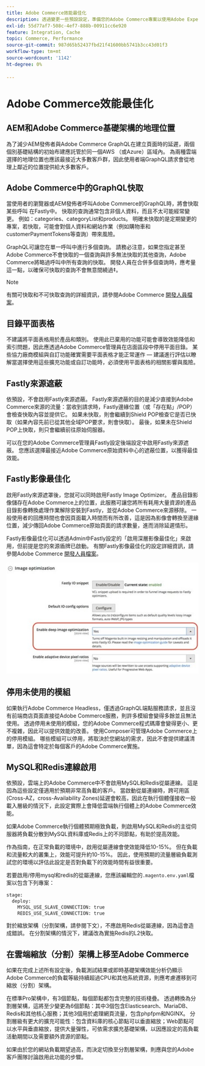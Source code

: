 ```yaml
---
title: Adobe Commerce效能最佳化
description: 透過變更一些預設設定，準備您的Adobe Commerce專案以使用Adobe Experience Manager as a CMS。
exl-id: 55d77af7-508c-4ef7-888b-00911cc6e920
feature: Integration, Cache
topic: Commerce, Performance
source-git-commit: 987d65b52437fbd21f41600bb5741b3cc43d01f3
workflow-type: tm+mt
source-wordcount: '1142'
ht-degree: 0%

---
```


# Adobe Commerce效能最佳化

## AEM和Adobe Commerce基礎架構的地理位置

為了減少AEM發佈者與Adobe Commerce GraphQL在建立頁面時的延遲，兩個個別基礎結構的初始布建應託管於同一個AWS （或Azure）區域內。 為兩種雲端選擇的地理位置也應該最接近大多數客戶群，因此使用者端GraphQL請求會從地理上鄰近的位置提供給大多數客戶。

## Adobe Commerce中的GraphQL快取

當使用者的瀏覽器或AEM發佈者呼叫Adobe Commerce的GraphQL時，將會快取某些呼叫
在Fastly中。 快取的查詢通常包含非個人資料，而且不太可能經常變更。 例如：categories、categoryList和products。 明確未快取的是定期變更的專案，若快取，可能會對個人資料和網站作業（例如購物車和customerPaymentTokens等查詢）帶來風險。

GraphQL可讓您在單一呼叫中進行多個查詢。 請務必注意，如果您指定甚至Adobe Commerce不會快取的一個查詢與許多無法快取的其他查詢，Adobe Commerce將略過呼叫中所有查詢的快取。 開發人員在合併多個查詢時，應考量這一點，以確保可快取的查詢不會無意間繞過‡。

>[!NOTE]
>
> 有關可快取和不可快取查詢的詳細資訊，請參閱Adobe Commerce [開發人員檔案](https://developer.adobe.com/commerce/webapi/graphql/caching.html)。

## 目錄平面表格

不建議將平面表格用於產品和類別。 使用此已棄用的功能可能會導致效能降低和索引問題，因此應透過Adobe Commerce管理員在店面區段中停用平面目錄。 某些協力廠商模組與自訂功能確實需要平面表格才能正常運作 — 建議進行評估以瞭解當選擇使用這些擴充功能或自訂功能時，必須使用平面表格的相關影響與風險。

## Fastly來源遮蔽

依預設，不會啟用Fastly來源遮蔽。 Fastly來源遮蔽的目的是減少直接到Adobe Commerce來源的流量：當收到請求時，Fastly邊緣位置（或「存在點」/POP）會檢查快取內容並提供它。 如果未快取，則會繼續到Shield POP檢查它是否已快取（如果內容先前已從其他全域POP要求，則會快取）。 最後，如果未在Shield POP上快取，則只會繼續前往原始伺服器。

可以在您的Adobe Commerce管理員Fastly設定後端設定中啟用Fastly來源遮蔽。 您應該選擇最接近Adobe Commerce原始資料中心的遮蔽位置，以獲得最佳效能。

## Fastly影像最佳化

啟用Fastly來源遮罩後，您就可以同時啟用Fastly Image Optimizer。 產品目錄影像儲存在Adobe Commerce上的位置，此服務可讓您將所有耗用大量資源的產品目錄影像轉換處理作業解除安裝到Fastly，並從Adobe Commerce來源移除。 一般使用者的回應時間也會因頁面載入時間而有所改善，這是因為影像會轉換至邊緣位置，減少傳回Adobe Commerce原始頁面的請求數量，進而消除延遲情形。

Fastly影像最佳化可以透過Admin中Fastly設定的「啟用深層影像最佳化」來啟用，但前提是您的來源盾牌已啟動。 有關Fastly影像最佳化的設定詳細資訊，請參閱Adobe Commerce [開發人員檔案](https://experienceleague.adobe.com/en/docs/commerce-cloud-service/user-guide/cdn/fastly-image-optimization)。

![Adobe Commerce管理員中Fastly影像最佳化設定的熒幕擷圖](../assets/commerce-at-scale/image-optimization.svg)

## 停用未使用的模組

如果執行Adobe Commerce Headless，僅透過GraphQL端點服務請求，並且沒有前端商店頁面直接從Adobe Commerce服務，則許多模組會變得多餘並且無法使用。 透過停用未使用的模組，您的Adobe Commerce程式碼庫會變得更小、更不複雜，因此可以提供效能的改善。 使用Composer可管理Adobe Commerce上的停用模組。 哪些模組可以停用，將取決於您網站的需求，因此不會提供建議清單，因為這會特定於每個客戶的Adobe Commerce實施。

## MySQL和Redis連線啟用

依預設，雲端上的Adobe Commerce中不會啟用MySQL和Redis從屬連線。 這是因為這些設定僅適用於預期非常高負載的客戶。 當啟動從屬連線時，跨可用區(Cross-AZ，cross-Availability Zones)延遲會較高，因此在執行個體僅接收一般載入層級的情況下，此設定實際上會降低雲端執行個體上的Adobe Commerce效能。

如果Adobe Commerce執行個體預期極致負載，則啟用MySQL和Redis的主從伺服器將負載分散到MySQL資料庫或Redis上的不同節點，有助於提高效能。

作為指南，在正常負載的環境中，啟用從屬連線會使效能降低10-15%。 但在負載和流量較大的叢集上，效能可提升約10-15%。 因此，使用預期的流量層級負載測試您的環境以評估此設定是否對負載下的效能時間有益很重要。

若要啟用/停用mysql和redis的從屬連線，您應該編輯您的`.magento.env.yaml`檔案以包含下列專案：

```
stage:
  deploy:
    MYSQL_USE_SLAVE_CONNECTION: true
    REDIS_USE_SLAVE_CONNECTION: true
```

對於縮放架構（分割架構，請參閱下文），不應啟用Redis從屬連線，因為這會造成錯誤。 在分割架構的情況下，建議改為實施Redis的L2快取。

## 在雲端縮放（分割）架構上移至Adobe Commerce

如果在完成上述所有設定後，負載測試結果或即時基礎架構效能分析仍顯示Adobe Commerce的負載等級持續超過CPU和其他系統資源，則應考慮遷移到可縮放（分割）架構。

在標準Pro架構中，有3個節點，每個節點都包含完整的技術棧疊。 透過轉換為分割層架構，這將至少變更為6個節點：其中3個包含Elasticsearch、MariaDB、Redis和其他核心服務；其他3個用於處理網頁流量，包含phpfpm和NGINX。 分割層級有更大的擴充可能性：包含資料庫的核心節點可以垂直縮放；Web節點可以水平與垂直縮放，提供大量彈性，可依需求擴充基礎架構，以因應設定的高負載活動期間以及需要額外資源的節點。

如果由於您的網站負載期望過高，而決定切換至分割層架構，則應與您的Adobe客戶團隊討論啟用此功能的步驟。
